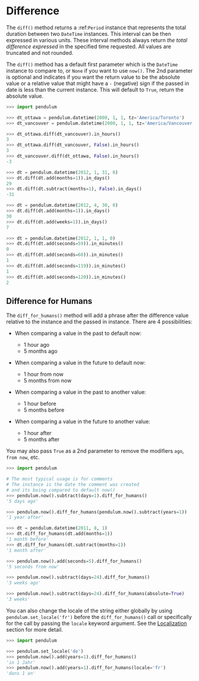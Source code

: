 # Difference

The `diff()` method returns a :ref:`Period` instance that represents the total duration
between two `DateTime` instances. This interval can be then expressed in various units.
These interval methods always return *the total difference expressed* in the specified time requested.
All values are truncated and not rounded.

The `diff()` method has a default first parameter which is the `DateTime` instance to compare to,
or `None` if you want to use `now()`.
The 2nd parameter is optional and indicates if you want the return value to be the absolute value
or a relative value that might have a `-` (negative) sign if the passed in date
is less than the current instance.
This will default to `True`, return the absolute value.

```python
>>> import pendulum

>>> dt_ottawa = pendulum.datetime(2000, 1, 1, tz='America/Toronto')
>>> dt_vancouver = pendulum.datetime(2000, 1, 1, tz='America/Vancouver')

>>> dt_ottawa.diff(dt_vancouver).in_hours()
3
>>> dt_ottawa.diff(dt_vancouver, False).in_hours()
3
>>> dt_vancouver.diff(dt_ottawa, False).in_hours()
-3

>>> dt = pendulum.datetime(2012, 1, 31, 0)
>>> dt.diff(dt.add(months=1)).in_days()
29
>>> dt.diff(dt.subtract(months=1), False).in_days()
-31

>>> dt = pendulum.datetime(2012, 4, 30, 0)
>>> dt.diff(dt.add(months=1)).in_days()
30
>>> dt.diff(dt.add(weeks=1)).in_days()
7

>>> dt = pendulum.datetime(2012, 1, 1, 0)
>>> dt.diff(dt.add(seconds=59)).in_minutes()
0
>>> dt.diff(dt.add(seconds=60)).in_minutes()
1
>>> dt.diff(dt.add(seconds=119)).in_minutes()
1
>>> dt.diff(dt.add(seconds=120)).in_minutes()
2
```

Difference for Humans
---------------------

The `diff_for_humans()` method will add a phrase after the difference value relative
to the instance and the passed in instance. There are 4 possibilities:

* When comparing a value in the past to default now:
    * 1 hour ago
    * 5 months ago

* When comparing a value in the future to default now:
    * 1 hour from now
    * 5 months from now

* When comparing a value in the past to another value:
    * 1 hour before
    * 5 months before

* When comparing a value in the future to another value:
    * 1 hour after
    * 5 months after

You may also pass `True` as a 2nd parameter to remove the modifiers `ago`, `from now`, etc.

```python
>>> import pendulum

# The most typical usage is for comments
# The instance is the date the comment was created
# and its being compared to default now()
>>> pendulum.now().subtract(days=1).diff_for_humans()
'5 days ago'

>>> pendulum.now().diff_for_humans(pendulum.now().subtract(years=1))
'1 year after'

>>> dt = pendulum.datetime(2011, 8, 1)
>>> dt.diff_for_humans(dt.add(months=1))
'1 month before'
>>> dt.diff_for_humans(dt.subtract(months=1))
'1 month after'

>>> pendulum.now().add(seconds=5).diff_for_humans()
'5 seconds from now'

>>> pendulum.now().subtract(days=24).diff_for_humans()
'3 weeks ago'

>>> pendulum.now().subtract(days=24).diff_for_humans(absolute=True)
'3 weeks'
```

You can also change the locale of the string either globally by using `pendulum.set_locale('fr')`
before the `diff_for_humans()` call or specifically for the call by passing the `locale` keyword
argument. See the [Localization](#localization) section for more detail.

```python
>>> import pendulum

>>> pendulum.set_locale('de')
>>> pendulum.now().add(years=1).diff_for_humans()
'in 1 Jahr'
>>> pendulum.now().add(years=1).diff_for_humans(locale='fr')
'dans 1 an'
```
